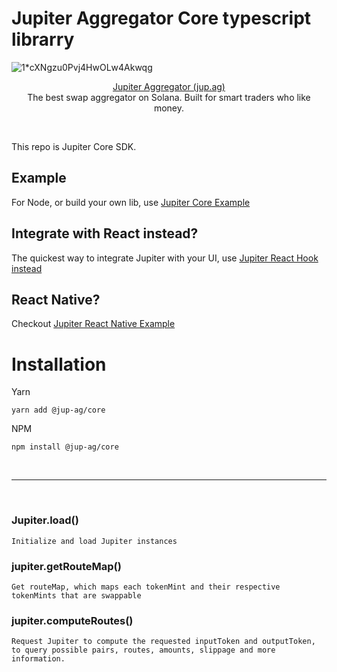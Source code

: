 # Jupiter Aggregator Core typescript librarry

![1*cXNgzu0Pvj4HwOLw4Akwqg](https://user-images.githubusercontent.com/34560707/145749257-e48cb199-521b-476e-9d81-f79bb45ef834.png)

<p align="center">
  <a href="https://jup.ag">Jupiter Aggregator (jup.ag)</a>
  <br/>
  The best swap aggregator on Solana.  Built for smart traders who like money.
</p>
<br/>

This repo is Jupiter Core SDK.


## Example
For Node, or build your own lib, use [Jupiter Core Example](https://github.com/mercurial-finance/jupiter-core-example)
## Integrate with React instead?
The quickest way to integrate Jupiter with your UI, use [Jupiter React Hook instead](https://www.npmjs.com/package/@jup-ag/react-hook)
## React Native?
Checkout [Jupiter React Native Example](https://github.com/mercurial-finance/jupiter-react-native)


# Installation

Yarn
```
yarn add @jup-ag/core
```

NPM
```
npm install @jup-ag/core
```


<br/>
<hr/>
<br/>

### Jupiter.load()
```
Initialize and load Jupiter instances
```

### jupiter.getRouteMap()
```
Get routeMap, which maps each tokenMint and their respective tokenMints that are swappable
```

### jupiter.computeRoutes()
```
Request Jupiter to compute the requested inputToken and outputToken, to query possible pairs, routes, amounts, slippage and more information.
```
